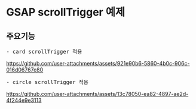 # GSAP scrollTrigger 예제

## 주요기능

<pre>
- card scrollTrigger 적용
</pre>

https://github.com/user-attachments/assets/921e90b6-5860-4b0c-906c-016d06767e80

<pre>
- circle scrollTrigger 적용
</pre>

https://github.com/user-attachments/assets/13c78050-ea82-4897-ae2d-4f244e9e3113
